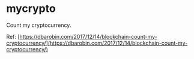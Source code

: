 # mycrypto

Count my cryptocurrency.

Ref: [https://dbarobin.com/2017/12/14/blockchain-count-my-cryptocurrency/](https://dbarobin.com/2017/12/14/blockchain-count-my-cryptocurrency/)

